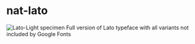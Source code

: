 nat-lato
===========
![](/relative/path/to/img.jpg?raw=true "Lato-Light specimen")
Full version of Lato typeface with all variants not included by Google Fonts
